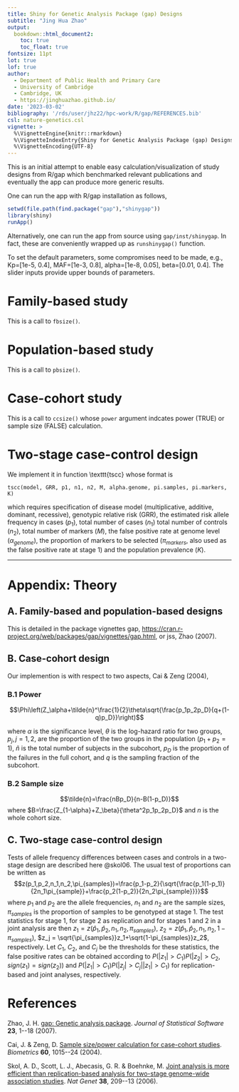 ```yaml
---
title: Shiny for Genetic Analysis Package (gap) Designs
subtitle: "Jing Hua Zhao"
output:
  bookdown::html_document2:
    toc: true
    toc_float: true
fontsize: 11pt
lot: true
lof: true
author:
  - Department of Public Health and Primary Care
  - University of Cambridge
  - Cambridge, UK
  - https://jinghuazhao.github.io/
date: '2023-03-02'
bibliography: '/rds/user/jhz22/hpc-work/R/gap/REFERENCES.bib'
csl: nature-genetics.csl
vignette: >
  %\VignetteEngine{knitr::rmarkdown}
  %\VignetteIndexEntry{Shiny for Genetic Analysis Package (gap) Designs}
  %\VignetteEncoding{UTF-8}
---
```


This is an initial attempt to enable easy calculation/visualization of study designs from R/gap which benchmarked relevant publications and eventually the app can produce more generic results.

One can run the app with R/gap installation as follows,

```r
setwd(file.path(find.package("gap"),"shinygap"))
library(shiny)
runApp()
```

Alternatively, one can run the app from source using `gap/inst/shinygap`. In fact, these are conveniently wrapped up as `runshinygap()` function.

To set the default parameters, some compromises need to be made, e.g., Kp=[1e-5, 0.4], MAF=[1e-3, 0.8], alpha=[1e-8, 0.05], beta=[0.01, 0.4]. The slider inputs provide upper bounds of parameters.

# Family-based study

This is a call to `fbsize()`.

# Population-based study

This is a call to `pbsize()`.

# Case-cohort study

This is a call to `ccsize()` whose `power` argument indcates power (TRUE) or sample size (FALSE) calculation.

# Two-stage case-control design

We implement it in function \texttt{tscc} whose format is
```
tscc(model, GRR, p1, n1, n2, M, alpha.genome, pi.samples, pi.markers, K)
```
which requires specification of disease model (multiplicative, additive, dominant, recessive), genotypic relative risk (GRR), the
estimated risk allele frequency in cases ($p_1$), total number of cases ($n_1$) total number of controls ($n_2$), total number of
markers ($M$), the false positive rate at genome level ($\alpha_\mathit{genome}$), the proportion of markers to be selected
($\pi_\mathit{markers}$, also used as the false positive rate at stage 1) and the population prevalence ($K$).

---

# Appendix: Theory

## A. Family-based and population-based designs

This is detailed in the package vignettes gap, <https://cran.r-project.org/web/packages/gap/vignettes/gap.html>, or jss, Zhao (2007).

## B. Case-cohort design

Our implemention is with respect to two aspects, Cai & Zeng (2004),

### B.1 Power

$$\Phi\left(Z_\alpha+\tilde{n}^\frac{1}{2}\theta\sqrt{\frac{p_1p_2p_D}{q+(1-q)p_D}}\right)$$

where $\alpha$ is the significance level, $\theta$ is the log-hazard ratio for
two groups, $p_j, j = 1, 2$, are the proportion of the two groups
in the population ($p_1 + p_2 = 1$), $\tilde{n}$ is the total number of subjects in the subcohort, $p_D$ is the proportion of the failures in
the full cohort, and $q$ is the sampling fraction of the subcohort.

### B.2 Sample size

$$\tilde{n}=\frac{nBp_D}{n-B(1-p_D)}$$ where $B=\frac{Z_{1-\alpha}+Z_\beta}{\theta^2p_1p_2p_D}$ and $n$ is the whole cohort size.

## C. Two-stage case-control design

Tests of allele frequency differences between cases and controls in a two-stage design are described here @skol06.
The usual test of proportions can be written as
$$z(p_1,p_2,n_1,n_2,\pi_{samples})=\frac{p_1-p_2}{\sqrt{\frac{p_1(1-p_1)}{2n_1\pi_{sample}}+\frac{p_2(1-p_2)}{2n_2\pi_{sample}}}}$$
where $p_1$ and $p_2$ are the allele frequencies, $n_1$ and $n_2$ are the sample sizes, $\pi_{samples}$ is the proportion of samples
to be genotyped at stage 1. The test statistics for stage 1, for stage 2 as replication and for stages 1 and 2 in a joint analysis
are then $z_1 = z(\hat p_1,\hat p_2,n_1,n_2,\pi_{samples})$, $z_2 = z(\hat p_1,\hat p_2,n_1,n_2,1-\pi_{samples})$,
$z_j = \sqrt{\pi_{samples}}z_1+\sqrt{1-\pi_{samples}}z_2$, respectively.
Let $C_1$, $C_2$, and $C_j$ be the thresholds for these statistics, the false positive rates can be obtained according to
$P(|z_1|>C_1)P(|z_2|>C_2,sign(z_1)=sign(z_2))$ and $P(|z_1|>C_1)P(|z_j|>C_j||z_1|>C_1)$ for replication-based and joint analyses, respectively.

# References
Zhao, J. H. [gap: Genetic analysis
package](https://doi.org/10.18637/jss.v023.i08).
*Journal of Statistical Software* **23**, 1--18 (2007).

Cai, J. & Zeng, D. [Sample size/power calculation for case-cohort
studies](https://doi.org/10.1111/j.0006-341X.2004.00257.x). *Biometrics*
**60**, 1015--24 (2004).

Skol, A. D., Scott, L. J., Abecasis, G. R. & Boehnke, M. [Joint analysis
is more efficient than replication-based analysis for two-stage
genome-wide association studies](https://doi.org/10.1038/ng1706). *Nat
Genet* **38**, 209--13 (2006).

